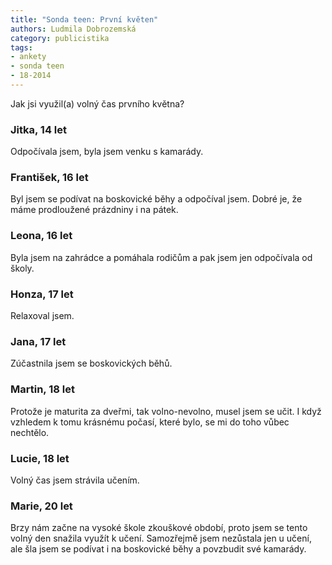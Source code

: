 ```yaml
---
title: "Sonda teen: První květen"
authors: Ludmila Dobrozemská
category: publicistika
tags:
- ankety
- sonda teen
- 18-2014
---
```


Jak jsi využil(a) volný čas prvního května?

### Jitka, 14 let
Odpočívala jsem, byla jsem venku s kamarády.

### František, 16 let
Byl jsem se podívat na boskovické běhy a odpočíval jsem. Dobré je, že máme prodloužené prázdniny i na pátek.

### Leona, 16 let
Byla jsem na zahrádce a pomáhala rodičům a pak jsem jen odpočívala od školy.

### Honza, 17 let
Relaxoval jsem.

### Jana, 17 let
Zúčastnila jsem se boskovických běhů.

### Martin, 18 let
Protože je maturita za dveřmi, tak volno-nevolno, musel jsem se učit. I když vzhledem k tomu krásnému počasí, které bylo, se mi do toho vůbec nechtělo.

### Lucie, 18 let
Volný čas jsem strávila učením.

### Marie, 20 let
Brzy nám začne na vysoké škole zkouškové období, proto jsem se tento volný den snažila využít k učení. Samozřejmě jsem nezůstala jen u učení, ale šla jsem se podívat i na boskovické běhy a povzbudit své kamarády.